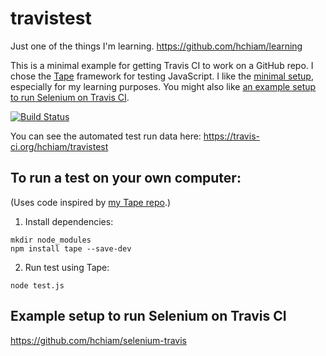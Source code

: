 # travistest

Just one of the things I'm learning. https://github.com/hchiam/learning

This is a minimal example for getting Travis CI to work on a GitHub repo. I chose the [Tape](https://en.wikipedia.org/wiki/Tape_(JavaScript_testing_framework)) framework for testing JavaScript. I like the [minimal setup](https://raygun.com/blog/javascript-unit-testing-frameworks/), especially for my learning purposes. You might also like [an example setup to run Selenium on Travis CI](https://github.com/hchiam/selenium-travis).

[![Build Status](https://travis-ci.org/hchiam/travistest.svg?branch=master)](https://travis-ci.org/hchiam/travistest)

You can see the automated test run data here: https://travis-ci.org/hchiam/travistest

## To run a test on your own computer:

(Uses code inspired by [my Tape repo](https://github.com/hchiam/learning-tape).)

1. Install dependencies:
```
mkdir node_modules
npm install tape --save-dev
```
2. Run test using Tape:
```
node test.js
```

## Example setup to run Selenium on Travis CI

https://github.com/hchiam/selenium-travis
